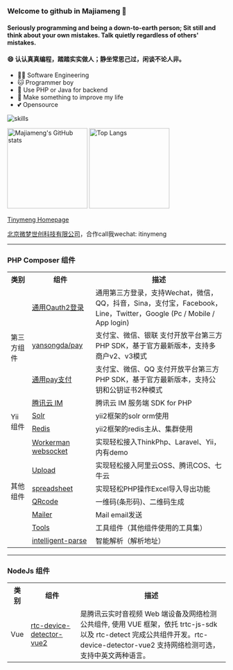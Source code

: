 ### Welcome to github in Majiameng 👋


#### Seriously programming and being a down-to-earth person; Sit still and think about your own mistakes. Talk quietly regardless of others' mistakes.
#### 😄 认认真真编程，踏踏实实做人；静坐常思己过，闲谈不论人非。

- 👩‍💻 Software Engineering
- 🐱 Programmer boy
- 📝 Use PHP or Java for backend
- 🌟 Make something to improve my life
- 💕 Opensource


![skills](https://skillicons.dev/icons?i=bash,cs,cloudflare,css,docker,dotnet,electron,express,git,github,html,js,linux,md,mongodb,nextjs,nodejs,ps,postgres,pr,prisma,py,raspberrypi,react,redis,regex,sass,stackoverflow,ts,visualstudio,vscode,vue,workers)

<img src="https://github-readme-stats-one-bice.vercel.app/api?username=majiameng&count_private=true&theme=calm&show_icons=true&include_all_commits=true&role=OWNER,ORGANIZATION_MEMBER,COLLABORATOR" alt="Majiameng's GitHub stats" height="185px" /> <img src="https://github-readme-stats-one-bice.vercel.app/api/top-langs/?username=majiameng&layout=compact&langs_count=8&theme=calm&role=OWNER,ORGANIZATION_MEMBER" alt="Top Langs" height="185px" />


[Tinymeng Homepage](http://majiameng.com)

[北京微梦世创科技有限公司](http://bjwmsc.com)，合作call我wechat: itinymeng

---

### PHP Composer 组件

<table>
<tr>
    <th>类别</th>
    <th>组件</th>  
    <th>描述</th>
</tr >
<tr >
    <td rowspan="4">第三方组件</td>
    <td><a href="https://github.com/majiameng/OAuth2">通用Oauth2登录</a></td>
    <td>通用第三方登录，支持Wechat，微信，QQ，抖音，Sina，支付宝，Facebook，Line，Twitter，Google (Pc / Mobile / App login)</td>
</tr>
<tr>
    <td><a href="https://github.com/yansongda/pay">yansongda/pay</a></td>
    <td>支付宝、微信、银联 支付开放平台第三方 PHP SDK，基于官方最新版本，支持多商户v2、v3模式</td>
</tr>
<tr>
    <td><a href="https://github.com/majiameng/pay-sdk-php">通用pay支付</a></td>
    <td>支付宝、微信、QQ 支付开放平台第三方 PHP SDK，基于官方最新版本，支持公钥和公钥证书2种模式</td>
</tr>
<tr>
    <td><a href="https://github.com/majiameng/tencentyun-im-php-sdk">腾讯云 IM</a></td>
    <td>腾讯云 IM 服务端 SDK for PHP</td>
</tr>
    
<tr>
    <td rowspan="2">Yii组件</td>
    <td ><a href="https://github.com/majiameng/yii2-solr">Solr</a></td>
    <td >yii2框架的solr orm使用</td>
</tr>
<tr>
    <td ><a href="https://github.com/majiameng/yii-redis">Redis</a></td>
  <td >yii2框架的redis主从、集群使用</td>
</tr>
<tr>
    <td rowspan="7">其他组件</td>
    <td ><a href="https://github.com/majiameng/worker-socket">Workerman websocket</a></td>
    <td>实现轻松接入ThinkPhp、Laravel、Yii，内有demo</td>
</tr>
<tr>
    <td ><a href="https://github.com/majiameng/uploads">Upload</a></td>
    <td >实现轻松接入阿里云OSS、腾讯COS、七牛云</td>
</tr>
<tr>
    <td ><a href="https://github.com/majiameng/spreadsheet-php">spreadsheet</a></td>
    <td >实现轻松PHP操作Excel导入导出功能</td>
</tr>
<tr>
    <td ><a href="https://github.com/majiameng/QrCode-php">QRcode</a></td>
 <td >一维码(条形码)、二维码生成</td>
</tr>
    <tr>
    <td ><a href="https://github.com/majiameng/phpMailer">Mailer</a></td>
 <td >Mail email发送</td>
</tr>
<tr>
    <td ><a href="https://github.com/majiameng/tools">Tools</a></td>
 <td >工具组件（其他组件使用的工具集）</td>
</tr>
<tr>
    <td ><a href="https://github.com/majiameng/intelligent-parse-php">intelligent-parse</a></td>
 <td >智能解析（解析地址）</td>
</tr>
</table>

---

### NodeJs 组件

<table>
<tr>
    <th>类别</th>
    <th>组件</th>  
    <th>描述</th>
</tr >
<tr >
    <td rowspan="1">Vue</td>
    <td><a href="https://github.com/majiameng/rtc-device-detector-vue2">rtc-device-detector-vue2</a></td>
    <td> 是腾讯云实时音视频 Web 端设备及网络检测公共组件, 使用 VUE 框架，依托 trtc-js-sdk 以及 rtc-detect 完成公共组件开发。rtc-device-detector-vue2 支持网络检测可选，支持中英文两种语言。</td>
</tr>
